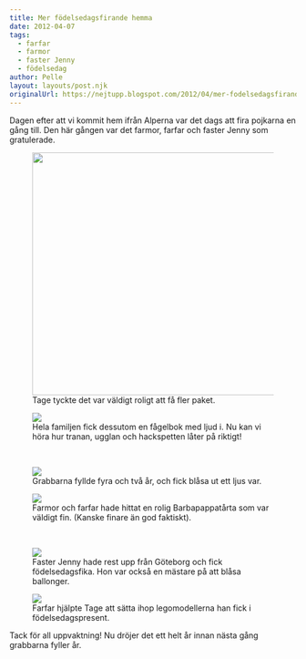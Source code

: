 ```yaml
---
title: Mer födelsedagsfirande hemma
date: 2012-04-07
tags: 
  - farfar
  - farmor
  - faster Jenny
  - födelsedag	
author: Pelle
layout: layouts/post.njk
originalUrl: https://nejtupp.blogspot.com/2012/04/mer-fodelsedagsfirande-hemma.html
---
```


Dagen efter att vi kommit hem ifrån Alperna var det dags att fira pojkarna en gång till. Den här gången var det farmor, farfar och faster Jenny som gratulerade.<br>

<figure>
	<img src="../../../../img/Fo%CC%88delsedagskalas+hemma-_MG_2044.jpg" width="426">
	<figcaption>Tage tyckte det var väldigt roligt att få fler paket.</figcaption>
</figure>

<figure>
	<img src="../../../../img/Fo%CC%88delsedagskalas+hemma-_MG_2072.jpg">
	<figcaption>Hela familjen fick dessutom en fågelbok med ljud i. Nu kan vi höra hur tranan, ugglan och hackspetten låter på riktigt!</figcaption>
</figure><div class="separator" style="clear: both; text-align: center;"><br></div>

<figure>
	<img src="../../../../img/Fo%CC%88delsedagskalas+hemma-_MG_2082.jpg">
	<figcaption>Grabbarna fyllde fyra och två år, och fick blåsa ut ett ljus var.</figcaption>
</figure>

<figure>
	<img src="../../../../img/Fo%CC%88delsedagskalas+hemma-_MG_2088.jpg">
	<figcaption>Farmor och farfar hade hittat en rolig Barbapappatårta som var väldigt fin. (Kanske finare än god faktiskt).</figcaption>
</figure><div class="separator" style="clear: both; text-align: center;"><br></div>

<figure>
	<img src="../../../../img/Fo%CC%88delsedagskalas+hemma-_MG_2075.jpg">
	<figcaption>Faster Jenny hade rest upp från Göteborg och fick födelsedagsfika. Hon var också en mästare på att blåsa ballonger.</figcaption>
</figure>

<figure>
	<img src="../../../../img/Fo%CC%88delsedagskalas+hemma-_MG_2094.jpg">
	<figcaption>Farfar hjälpte Tage att sätta ihop legomodellerna han fick i födelsedagspresent.</figcaption>
</figure>Tack för all uppvaktning! Nu dröjer det ett helt år innan nästa gång grabbarna fyller år.
